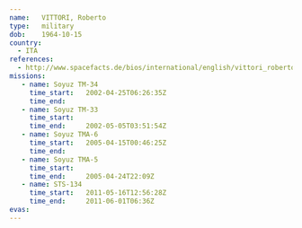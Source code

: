 ```yaml
---
name:	VITTORI, Roberto
type:	military
dob:	1964-10-15
country:
  - ITA
references:
  - http://www.spacefacts.de/bios/international/english/vittori_roberto.htm
missions:
   - name: Soyuz TM-34
     time_start:   2002-04-25T06:26:35Z
     time_end:     
   - name: Soyuz TM-33
     time_start:   
     time_end:     2002-05-05T03:51:54Z
   - name: Soyuz TMA-6
     time_start:   2005-04-15T00:46:25Z
     time_end:     
   - name: Soyuz TMA-5
     time_start:   
     time_end:     2005-04-24T22:09Z
   - name: STS-134
     time_start:   2011-05-16T12:56:28Z
     time_end:     2011-06-01T06:36Z
evas:
---
```

